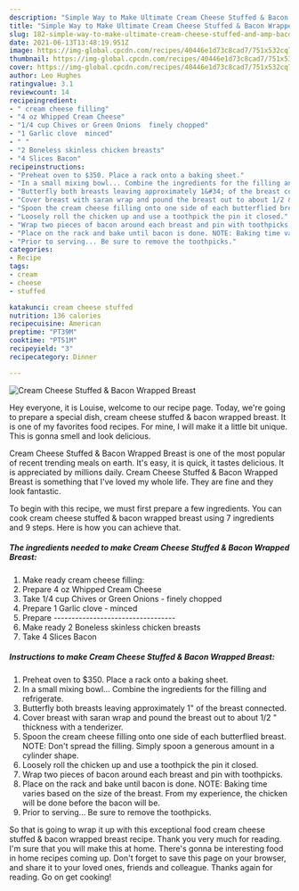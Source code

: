 ```yaml
---
description: "Simple Way to Make Ultimate Cream Cheese Stuffed & Bacon Wrapped Breast"
title: "Simple Way to Make Ultimate Cream Cheese Stuffed & Bacon Wrapped Breast"
slug: 182-simple-way-to-make-ultimate-cream-cheese-stuffed-and-amp-bacon-wrapped-breast
date: 2021-06-13T13:48:19.951Z
image: https://img-global.cpcdn.com/recipes/40446e1d73c8cad7/751x532cq70/cream-cheese-stuffed-bacon-wrapped-breast-recipe-main-photo.jpg
thumbnail: https://img-global.cpcdn.com/recipes/40446e1d73c8cad7/751x532cq70/cream-cheese-stuffed-bacon-wrapped-breast-recipe-main-photo.jpg
cover: https://img-global.cpcdn.com/recipes/40446e1d73c8cad7/751x532cq70/cream-cheese-stuffed-bacon-wrapped-breast-recipe-main-photo.jpg
author: Leo Hughes
ratingvalue: 3.1
reviewcount: 14
recipeingredient:
- " cream cheese filling"
- "4 oz Whipped Cream Cheese"
- "1/4 cup Chives or Green Onions  finely chopped"
- "1 Garlic clove  minced"
- " "
- "2 Boneless skinless chicken breasts"
- "4 Slices Bacon"
recipeinstructions:
- "Preheat oven to $350. Place a rack onto a baking sheet."
- "In a small mixing bowl... Combine the ingredients for the filling and refrigerate."
- "Butterfly both breasts leaving approximately 1&#34; of the breast connected."
- "Cover breast with saran wrap and pound the breast out to about 1/2 &#34; thickness with a tenderizer."
- "Spoon the cream cheese filling onto one side of each butterflied breast. NOTE: Don&#39;t spread the filling. Simply spoon a generous amount in a cylinder shape."
- "Loosely roll the chicken up and use a toothpick the pin it closed."
- "Wrap two pieces of bacon around each breast and pin with toothpicks."
- "Place on the rack and bake until bacon is done. NOTE: Baking time varies based on the size of the breast. From my experience, the chicken will be done before the bacon will be."
- "Prior to serving... Be sure to remove the toothpicks."
categories:
- Recipe
tags:
- cream
- cheese
- stuffed

katakunci: cream cheese stuffed 
nutrition: 136 calories
recipecuisine: American
preptime: "PT39M"
cooktime: "PT51M"
recipeyield: "3"
recipecategory: Dinner

---
```



![Cream Cheese Stuffed & Bacon Wrapped Breast](https://img-global.cpcdn.com/recipes/40446e1d73c8cad7/751x532cq70/cream-cheese-stuffed-bacon-wrapped-breast-recipe-main-photo.jpg)

Hey everyone, it is Louise, welcome to our recipe page. Today, we're going to prepare a special dish, cream cheese stuffed & bacon wrapped breast. It is one of my favorites food recipes. For mine, I will make it a little bit unique. This is gonna smell and look delicious.



Cream Cheese Stuffed & Bacon Wrapped Breast is one of the most popular of recent trending meals on earth. It's easy, it is quick, it tastes delicious. It is appreciated by millions daily. Cream Cheese Stuffed & Bacon Wrapped Breast is something that I've loved my whole life. They are fine and they look fantastic.


To begin with this recipe, we must first prepare a few ingredients. You can cook cream cheese stuffed & bacon wrapped breast using 7 ingredients and 9 steps. Here is how you can achieve that.

<!--inarticleads1-->

##### The ingredients needed to make Cream Cheese Stuffed & Bacon Wrapped Breast:

1. Make ready  cream cheese filling:
1. Prepare 4 oz Whipped Cream Cheese
1. Take 1/4 cup Chives or Green Onions - finely chopped
1. Prepare 1 Garlic clove - minced
1. Prepare  ----------------------------------
1. Make ready 2 Boneless skinless chicken breasts
1. Take 4 Slices Bacon




<!--inarticleads2-->

##### Instructions to make Cream Cheese Stuffed & Bacon Wrapped Breast:

1. Preheat oven to $350. Place a rack onto a baking sheet.
1. In a small mixing bowl... Combine the ingredients for the filling and refrigerate.
1. Butterfly both breasts leaving approximately 1&#34; of the breast connected.
1. Cover breast with saran wrap and pound the breast out to about 1/2 &#34; thickness with a tenderizer.
1. Spoon the cream cheese filling onto one side of each butterflied breast. NOTE: Don&#39;t spread the filling. Simply spoon a generous amount in a cylinder shape.
1. Loosely roll the chicken up and use a toothpick the pin it closed.
1. Wrap two pieces of bacon around each breast and pin with toothpicks.
1. Place on the rack and bake until bacon is done. NOTE: Baking time varies based on the size of the breast. From my experience, the chicken will be done before the bacon will be.
1. Prior to serving... Be sure to remove the toothpicks.




So that is going to wrap it up with this exceptional food cream cheese stuffed & bacon wrapped breast recipe. Thank you very much for reading. I'm sure that you will make this at home. There's gonna be interesting food in home recipes coming up. Don't forget to save this page on your browser, and share it to your loved ones, friends and colleague. Thanks again for reading. Go on get cooking!
